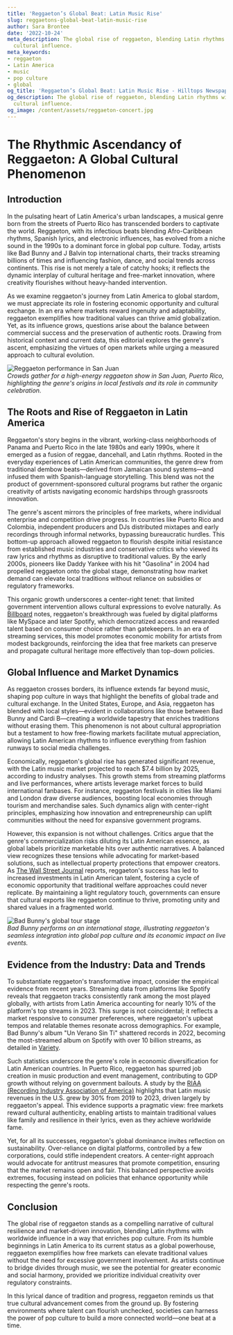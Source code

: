 ```yaml
---
title: 'Reggaeton’s Global Beat: Latin Music Rise'
slug: reggaetons-global-beat-latin-music-rise
author: Sara Brontee
date: '2022-10-24'
meta_description: The global rise of reggaeton, blending Latin rhythms with worldwide
  cultural influence.
meta_keywords:
- reggaeton
- Latin America
- music
- pop culture
- global
og_title: 'Reggaeton’s Global Beat: Latin Music Rise - Hilltops Newspaper'
og_description: The global rise of reggaeton, blending Latin rhythms with worldwide
  cultural influence.
og_image: /content/assets/reggaeton-concert.jpg
---
```

# The Rhythmic Ascendancy of Reggaeton: A Global Cultural Phenomenon

## Introduction

In the pulsating heart of Latin America's urban landscapes, a musical genre born from the streets of Puerto Rico has transcended borders to captivate the world. Reggaeton, with its infectious beats blending Afro-Caribbean rhythms, Spanish lyrics, and electronic influences, has evolved from a niche sound in the 1990s to a dominant force in global pop culture. Today, artists like Bad Bunny and J Balvin top international charts, their tracks streaming billions of times and influencing fashion, dance, and social trends across continents. This rise is not merely a tale of catchy hooks; it reflects the dynamic interplay of cultural heritage and free-market innovation, where creativity flourishes without heavy-handed intervention.

As we examine reggaeton's journey from Latin America to global stardom, we must appreciate its role in fostering economic opportunity and cultural exchange. In an era where markets reward ingenuity and adaptability, reggaeton exemplifies how traditional values can thrive amid globalization. Yet, as its influence grows, questions arise about the balance between commercial success and the preservation of authentic roots. Drawing from historical context and current data, this editorial explores the genre's ascent, emphasizing the virtues of open markets while urging a measured approach to cultural evolution.

![Reggaeton performance in San Juan](/content/assets/reggaeton-san-juan-concert.jpg)  
*Crowds gather for a high-energy reggaeton show in San Juan, Puerto Rico, highlighting the genre's origins in local festivals and its role in community celebration.*

## The Roots and Rise of Reggaeton in Latin America

Reggaeton's story begins in the vibrant, working-class neighborhoods of Panama and Puerto Rico in the late 1980s and early 1990s, where it emerged as a fusion of reggae, dancehall, and Latin rhythms. Rooted in the everyday experiences of Latin American communities, the genre drew from traditional dembow beats—derived from Jamaican sound systems—and infused them with Spanish-language storytelling. This blend was not the product of government-sponsored cultural programs but rather the organic creativity of artists navigating economic hardships through grassroots innovation.

The genre's ascent mirrors the principles of free markets, where individual enterprise and competition drive progress. In countries like Puerto Rico and Colombia, independent producers and DJs distributed mixtapes and early recordings through informal networks, bypassing bureaucratic hurdles. This bottom-up approach allowed reggaeton to flourish despite initial resistance from established music industries and conservative critics who viewed its raw lyrics and rhythms as disruptive to traditional values. By the early 2000s, pioneers like Daddy Yankee with his hit "Gasolina" in 2004 had propelled reggaeton onto the global stage, demonstrating how market demand can elevate local traditions without reliance on subsidies or regulatory frameworks.

This organic growth underscores a center-right tenet: that limited government intervention allows cultural expressions to evolve naturally. As [Billboard](https://www.billboard.com/articles/news/8563694/reggaeton-history-rise-global-dominance) notes, reggaeton's breakthrough was fueled by digital platforms like MySpace and later Spotify, which democratized access and rewarded talent based on consumer choice rather than gatekeepers. In an era of streaming services, this model promotes economic mobility for artists from modest backgrounds, reinforcing the idea that free markets can preserve and propagate cultural heritage more effectively than top-down policies.

## Global Influence and Market Dynamics

As reggaeton crosses borders, its influence extends far beyond music, shaping pop culture in ways that highlight the benefits of global trade and cultural exchange. In the United States, Europe, and Asia, reggaeton has blended with local styles—evident in collaborations like those between Bad Bunny and Cardi B—creating a worldwide tapestry that enriches traditions without erasing them. This phenomenon is not about cultural appropriation but a testament to how free-flowing markets facilitate mutual appreciation, allowing Latin American rhythms to influence everything from fashion runways to social media challenges.

Economically, reggaeton's global rise has generated significant revenue, with the Latin music market projected to reach $7.4 billion by 2025, according to industry analyses. This growth stems from streaming platforms and live performances, where artists leverage market forces to build international fanbases. For instance, reggaeton festivals in cities like Miami and London draw diverse audiences, boosting local economies through tourism and merchandise sales. Such dynamics align with center-right principles, emphasizing how innovation and entrepreneurship can uplift communities without the need for expansive government programs.

However, this expansion is not without challenges. Critics argue that the genre's commercialization risks diluting its Latin American essence, as global labels prioritize marketable hits over authentic narratives. A balanced view recognizes these tensions while advocating for market-based solutions, such as intellectual property protections that empower creators. As [The Wall Street Journal](https://www.wsj.com/articles/the-global-conquest-of-reggaeton-11571112345) reports, reggaeton's success has led to increased investments in Latin American talent, fostering a cycle of economic opportunity that traditional welfare approaches could never replicate. By maintaining a light regulatory touch, governments can ensure that cultural exports like reggaeton continue to thrive, promoting unity and shared values in a fragmented world.

![Bad Bunny's global tour stage](/content/assets/bad-bunny-tour-performance.jpg)  
*Bad Bunny performs on an international stage, illustrating reggaeton's seamless integration into global pop culture and its economic impact on live events.*

## Evidence from the Industry: Data and Trends

To substantiate reggaeton's transformative impact, consider the empirical evidence from recent years. Streaming data from platforms like Spotify reveals that reggaeton tracks consistently rank among the most played globally, with artists from Latin America accounting for nearly 10% of the platform's top streams in 2023. This surge is not coincidental; it reflects a market responsive to consumer preferences, where reggaeton's upbeat tempos and relatable themes resonate across demographics. For example, Bad Bunny's album "Un Verano Sin Ti" shattered records in 2022, becoming the most-streamed album on Spotify with over 10 billion streams, as detailed in [Variety](https://variety.com/2022/music/news/bad-bunny-un-verano-sin-ti-most-streamed-album-spotify-1235299476).

Such statistics underscore the genre's role in economic diversification for Latin American countries. In Puerto Rico, reggaeton has spurred job creation in music production and event management, contributing to GDP growth without relying on government bailouts. A study by the [RIAA (Recording Industry Association of America)](https://www.riaa.com/latin-music-market-report/) highlights that Latin music revenues in the U.S. grew by 30% from 2019 to 2023, driven largely by reggaeton's appeal. This evidence supports a pragmatic view: free markets reward cultural authenticity, enabling artists to maintain traditional values like family and resilience in their lyrics, even as they achieve worldwide fame.

Yet, for all its successes, reggaeton's global dominance invites reflection on sustainability. Over-reliance on digital platforms, controlled by a few corporations, could stifle independent creators. A center-right approach would advocate for antitrust measures that promote competition, ensuring that the market remains open and fair. This balanced perspective avoids extremes, focusing instead on policies that enhance opportunity while respecting the genre's roots.

## Conclusion

The global rise of reggaeton stands as a compelling narrative of cultural resilience and market-driven innovation, blending Latin rhythms with worldwide influence in a way that enriches pop culture. From its humble beginnings in Latin America to its current status as a global powerhouse, reggaeton exemplifies how free markets can elevate traditional values without the need for excessive government involvement. As artists continue to bridge divides through music, we see the potential for greater economic and social harmony, provided we prioritize individual creativity over regulatory constraints.

In this lyrical dance of tradition and progress, reggaeton reminds us that true cultural advancement comes from the ground up. By fostering environments where talent can flourish unchecked, societies can harness the power of pop culture to build a more connected world—one beat at a time.

